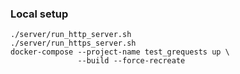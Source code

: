 ### Local setup

```shell
./server/run_http_server.sh
./server/run_https_server.sh
docker-compose --project-name test_grequests up \
               --build --force-recreate
```
